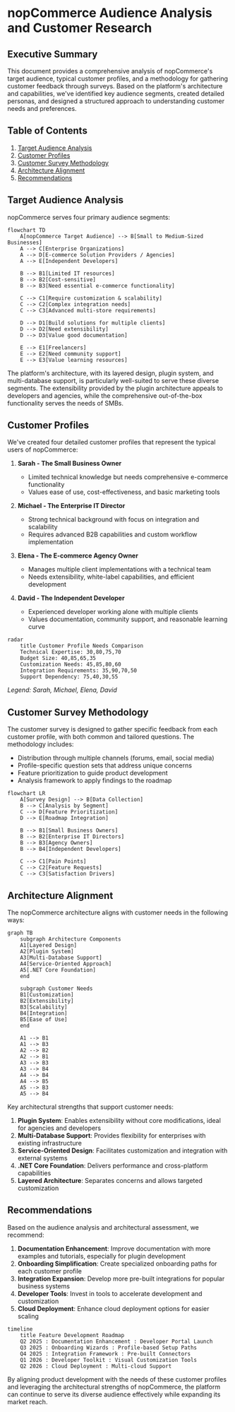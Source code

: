 # nopCommerce Audience Analysis and Customer Research

## Executive Summary

This document provides a comprehensive analysis of nopCommerce's target audience, typical customer profiles, and a methodology for gathering customer feedback through surveys. Based on the platform's architecture and capabilities, we've identified key audience segments, created detailed personas, and designed a structured approach to understanding customer needs and preferences.

## Table of Contents

1. [Target Audience Analysis](#target-audience-analysis)
2. [Customer Profiles](#customer-profiles)
3. [Customer Survey Methodology](#customer-survey-methodology)
4. [Architecture Alignment](#architecture-alignment)
5. [Recommendations](#recommendations)

## Target Audience Analysis

nopCommerce serves four primary audience segments:

```mermaid
flowchart TD
    A[nopCommerce Target Audience] --> B[Small to Medium-Sized Businesses]
    A --> C[Enterprise Organizations]
    A --> D[E-commerce Solution Providers / Agencies]
    A --> E[Independent Developers]
    
    B --> B1[Limited IT resources]
    B --> B2[Cost-sensitive]
    B --> B3[Need essential e-commerce functionality]
    
    C --> C1[Require customization & scalability]
    C --> C2[Complex integration needs]
    C --> C3[Advanced multi-store requirements]
    
    D --> D1[Build solutions for multiple clients]
    D --> D2[Need extensibility]
    D --> D3[Value good documentation]
    
    E --> E1[Freelancers]
    E --> E2[Need community support]
    E --> E3[Value learning resources]
```

The platform's architecture, with its layered design, plugin system, and multi-database support, is particularly well-suited to serve these diverse segments. The extensibility provided by the plugin architecture appeals to developers and agencies, while the comprehensive out-of-the-box functionality serves the needs of SMBs.

## Customer Profiles

We've created four detailed customer profiles that represent the typical users of nopCommerce:

1. **Sarah - The Small Business Owner**
   - Limited technical knowledge but needs comprehensive e-commerce functionality
   - Values ease of use, cost-effectiveness, and basic marketing tools

2. **Michael - The Enterprise IT Director**
   - Strong technical background with focus on integration and scalability
   - Requires advanced B2B capabilities and custom workflow implementation

3. **Elena - The E-commerce Agency Owner**
   - Manages multiple client implementations with a technical team
   - Needs extensibility, white-label capabilities, and efficient development

4. **David - The Independent Developer**
   - Experienced developer working alone with multiple clients
   - Values documentation, community support, and reasonable learning curve

```mermaid
radar
    title Customer Profile Needs Comparison
    Technical Expertise: 30,80,75,70
    Budget Size: 40,85,65,35
    Customization Needs: 45,85,80,60
    Integration Requirements: 35,90,70,50
    Support Dependency: 75,40,30,55
```

*Legend: Sarah, Michael, Elena, David*

## Customer Survey Methodology

The customer survey is designed to gather specific feedback from each customer profile, with both common and tailored questions. The methodology includes:

- Distribution through multiple channels (forums, email, social media)
- Profile-specific question sets that address unique concerns
- Feature prioritization to guide product development
- Analysis framework to apply findings to the roadmap

```mermaid
flowchart LR
    A[Survey Design] --> B[Data Collection]
    B --> C[Analysis by Segment]
    C --> D[Feature Prioritization]
    D --> E[Roadmap Integration]
    
    B --> B1[Small Business Owners]
    B --> B2[Enterprise IT Directors]
    B --> B3[Agency Owners]
    B --> B4[Independent Developers]
    
    C --> C1[Pain Points]
    C --> C2[Feature Requests]
    C --> C3[Satisfaction Drivers]
```

## Architecture Alignment

The nopCommerce architecture aligns with customer needs in the following ways:

```mermaid
graph TB
    subgraph Architecture Components
    A1[Layered Design]
    A2[Plugin System]
    A3[Multi-Database Support]
    A4[Service-Oriented Approach]
    A5[.NET Core Foundation]
    end
    
    subgraph Customer Needs
    B1[Customization]
    B2[Extensibility]
    B3[Scalability]
    B4[Integration]
    B5[Ease of Use]
    end
    
    A1 --> B1
    A1 --> B3
    A2 --> B2
    A2 --> B1
    A3 --> B3
    A3 --> B4
    A4 --> B4
    A4 --> B5
    A5 --> B3
    A5 --> B4
```

Key architectural strengths that support customer needs:

1. **Plugin System**: Enables extensibility without core modifications, ideal for agencies and developers
2. **Multi-Database Support**: Provides flexibility for enterprises with existing infrastructure
3. **Service-Oriented Design**: Facilitates customization and integration with external systems
4. **.NET Core Foundation**: Delivers performance and cross-platform capabilities
5. **Layered Architecture**: Separates concerns and allows targeted customization

## Recommendations

Based on the audience analysis and architectural assessment, we recommend:

1. **Documentation Enhancement**: Improve documentation with more examples and tutorials, especially for plugin development
2. **Onboarding Simplification**: Create specialized onboarding paths for each customer profile
3. **Integration Expansion**: Develop more pre-built integrations for popular business systems
4. **Developer Tools**: Invest in tools to accelerate development and customization
5. **Cloud Deployment**: Enhance cloud deployment options for easier scaling

```mermaid
timeline
    title Feature Development Roadmap
    Q2 2025 : Documentation Enhancement : Developer Portal Launch
    Q3 2025 : Onboarding Wizards : Profile-based Setup Paths
    Q4 2025 : Integration Framework : Pre-built Connectors
    Q1 2026 : Developer Toolkit : Visual Customization Tools
    Q2 2026 : Cloud Deployment : Multi-cloud Support
```

By aligning product development with the needs of these customer profiles and leveraging the architectural strengths of nopCommerce, the platform can continue to serve its diverse audience effectively while expanding its market reach.